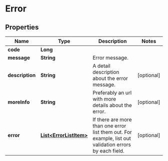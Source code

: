 
# Error

## Properties
Name | Type | Description | Notes
------------ | ------------- | ------------- | -------------
**code** | **Long** |  | 
**message** | **String** | Error message. | 
**description** | **String** | A detail description about the error message.  |  [optional]
**moreInfo** | **String** | Preferably an url with more details about the error.  |  [optional]
**error** | [**List&lt;ErrorListItem&gt;**](ErrorListItem.md) | If there are more than one error list them out. For example, list out validation errors by each field.  |  [optional]



